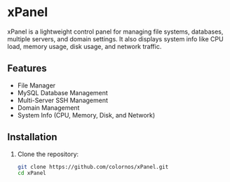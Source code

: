 # xPanel

xPanel is a lightweight control panel for managing file systems, databases, multiple servers, and domain settings. It also displays system info like CPU load, memory usage, disk usage, and network traffic.

## Features
- File Manager
- MySQL Database Management
- Multi-Server SSH Management
- Domain Management
- System Info (CPU, Memory, Disk, and Network)

## Installation

1. Clone the repository:
   ```bash
   git clone https://github.com/colornos/xPanel.git
   cd xPanel
